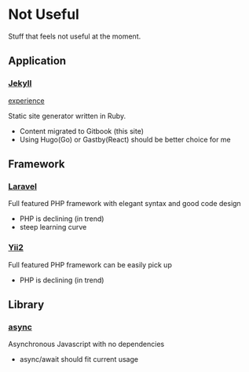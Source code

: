 # Not Useful

Stuff that feels not useful at the moment.

## Application

### [Jekyll](https://jekyllrb.com/)
[experience](../experience/jekyll.md)


Static site generator written in Ruby.
- Content migrated to Gitbook (this site)
- Using Hugo(Go) or Gastby(React) should be better choice for me

## Framework 

### [Laravel](https://laravel.com)
Full featured PHP framework with elegant syntax and good code design
- PHP is declining (in trend)
- steep learning curve

### [Yii2](https://www.yiiframework.com/)
Full featured PHP framework can be easily pick up
- PHP is declining (in trend)

## Library

### [async](https://caolan.github.io/async/v3/)
Asynchronous Javascript with no dependencies
- async/await should fit current usage

